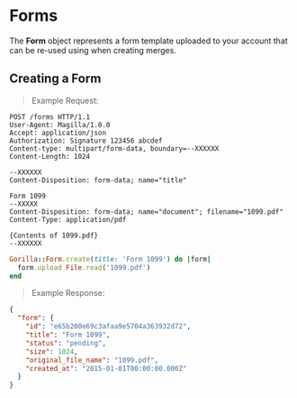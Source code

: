 # Forms

The **Form** object represents a form template uploaded to your account that can
be re-used using when creating merges.

## Creating a Form

> Example Request:

```http
POST /forms HTTP/1.1
User-Agent: Magilla/1.0.0
Accept: application/json
Authorization: Signature 123456 abcdef
Content-type: multipart/form-data, boundary=--XXXXXX
Content-Length: 1024

--XXXXXX
Content-Disposition: form-data; name="title"

Form 1099
--XXXXX
Content-Disposition: form-data; name="document"; filename="1099.pdf"
Content-Type: application/pdf

{Contents of 1099.pdf}
--XXXXXX
```

```ruby
Gorilla::Form.create(title: 'Form 1099') do |form|
  form.upload File.read('1099.pdf')
end
```

> Example Response:

```json
{
  "form": {
    "id": "e65b200e69c3afaa9e5704a363932d72",
    "title": "Form 1099",
    "status": "pending",
    "size": 1024,
    "original_file_name": "1099.pdf",
    "created_at": "2015-01-01T00:00:00.000Z"
  }
}
```
